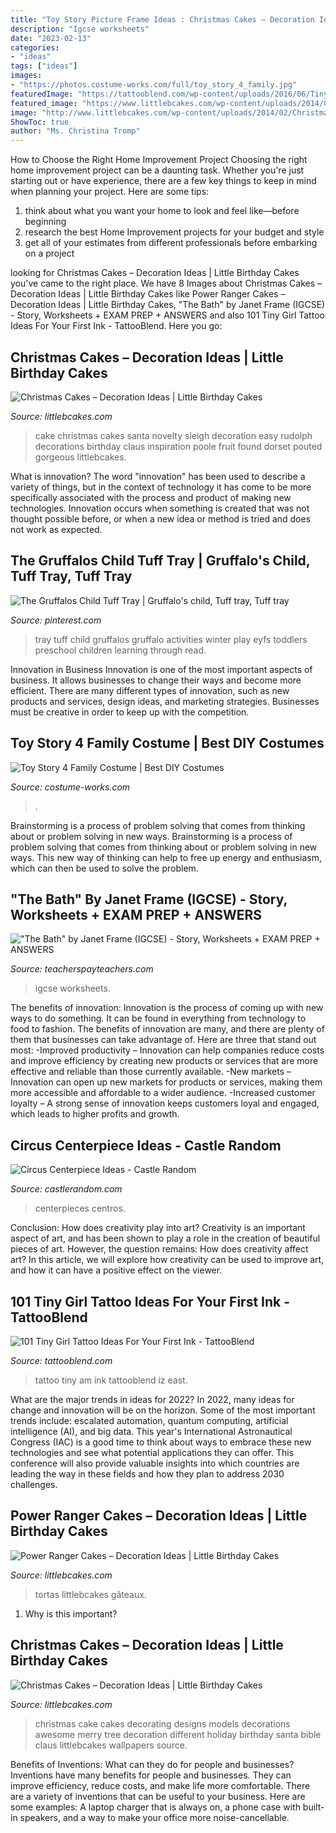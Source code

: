 ```yaml
---
title: "Toy Story Picture Frame Ideas : Christmas Cakes – Decoration Ideas"
description: "Igcse worksheets"
date: "2023-02-13"
categories:
- "ideas"
tags: ["ideas"]
images:
- "https://photos.costume-works.com/full/toy_story_4_family.jpg"
featuredImage: "https://tattooblend.com/wp-content/uploads/2016/06/Tiny-girl-tattoo-design-3.jpg"
featured_image: "https://www.littlebcakes.com/wp-content/uploads/2014/02/Power-Ranger-Cakes.jpg"
image: "http://www.littlebcakes.com/wp-content/uploads/2014/02/Christmas-Cake-Ideas-1024x936.jpg"
ShowToc: true
author: "Ms. Christina Tromp"
---
```



How to Choose the Right Home Improvement Project
Choosing the right home improvement project can be a daunting task. Whether you're just starting out or have experience, there are a few key things to keep in mind when planning your project. Here are some tips: 
1. think about what you want your home to look and feel like—before beginning
2. research the best Home Improvement projects for your budget and style
3. get all of your estimates from different professionals before embarking on a project

	

		
looking for Christmas Cakes – Decoration Ideas | Little Birthday Cakes you've came to the right place. We have 8 Images about Christmas Cakes – Decoration Ideas | Little Birthday Cakes like Power Ranger Cakes – Decoration Ideas | Little Birthday Cakes, &quot;The Bath&quot; by Janet Frame (IGCSE) - Story, Worksheets + EXAM PREP + ANSWERS and also 101 Tiny Girl Tattoo Ideas For Your First Ink - TattooBlend. Here you go:
		
    
## Christmas Cakes – Decoration Ideas | Little Birthday Cakes

<img loading=lazy src="http://www.littlebcakes.com/wp-content/uploads/2014/02/Easy-Christmas-Cakes.jpg" onerror="this.onerror=null;this.src='https://tse1.mm.bing.net/th?id=OIP.tsTX8PTICwNpfjvwUPabLQHaFj&amp;pid=15.1';" alt="Christmas Cakes – Decoration Ideas | Little Birthday Cakes">

_Source: littlebcakes.com_

>cake christmas cakes santa novelty sleigh decoration easy rudolph decorations birthday claus inspiration poole fruit found dorset pouted gorgeous littlebcakes. 

	

What is innovation?
The word "innovation" has been used to describe a variety of things, but in the context of technology it has come to be more specifically associated with the process and product of making new technologies. Innovation occurs when something is created that was not thought possible before, or when a new idea or method is tried and does not work as expected.

    
## The Gruffalos Child Tuff Tray | Gruffalo&#039;s Child, Tuff Tray, Tuff Tray

<img loading=lazy src="https://i.pinimg.com/736x/3b/6d/64/3b6d647d6acdad5a68789f324a54e142.jpg" onerror="this.onerror=null;this.src='https://tse1.mm.bing.net/th?id=OIP.MoSjAMvoizsyH9j6PmMCfwHaLu&amp;pid=15.1';" alt="The Gruffalos Child Tuff Tray | Gruffalo&#039;s child, Tuff tray, Tuff tray">

_Source: pinterest.com_

>tray tuff child gruffalos gruffalo activities winter play eyfs toddlers preschool children learning through read. 

	

Innovation in Business
Innovation is one of the most important aspects of business. It allows businesses to change their ways and become more efficient. There are many different types of innovation, such as new products and services, design ideas, and marketing strategies. Businesses must be creative in order to keep up with the competition.

    
## Toy Story 4 Family Costume | Best DIY Costumes

<img loading=lazy src="https://photos.costume-works.com/full/toy_story_4_family.jpg" onerror="this.onerror=null;this.src='https://tse2.mm.bing.net/th?id=OIP.kYO1SniAULMqEhqzGALihwHaJ3&amp;pid=15.1';" alt="Toy Story 4 Family Costume | Best DIY Costumes">

_Source: costume-works.com_

>. 

	

Brainstorming is a process of problem solving that comes from thinking about or problem solving in new ways.
Brainstorming is a process of problem solving that comes from thinking about or problem solving in new ways. This new way of thinking can help to free up energy and enthusiasm, which can then be used to solve the problem.

    
## &quot;The Bath&quot; By Janet Frame (IGCSE) - Story, Worksheets + EXAM PREP + ANSWERS

<img loading=lazy src="https://ecdn.teacherspayteachers.com/thumbitem/-The-Bath-by-Janet-Frame-IGCSE-Short-Stories--4068403-1588241921/original-4068403-2.jpg" onerror="this.onerror=null;this.src='https://tse2.mm.bing.net/th?id=OIP.lJXbha92kAXP4nYEGMgoEAAAAA&amp;pid=15.1';" alt="&quot;The Bath&quot; by Janet Frame (IGCSE) - Story, Worksheets + EXAM PREP + ANSWERS">

_Source: teacherspayteachers.com_

>igcse worksheets. 

	

The benefits of innovation:
Innovation is the process of coming up with new ways to do something. It can be found in everything from technology to food to fashion. The benefits of innovation are many, and there are plenty of them that businesses can take advantage of. Here are three that stand out most: 
-Improved productivity – Innovation can help companies reduce costs and improve efficiency by creating new products or services that are more effective and reliable than those currently available.
-New markets – Innovation can open up new markets for products or services, making them more accessible and affordable to a wider audience.
-Increased customer loyalty – A strong sense of innovation keeps customers loyal and engaged, which leads to higher profits and growth.

    
## Circus Centerpiece Ideas - Castle Random

<img loading=lazy src="https://castlerandom.com/wp-content/uploads/2019/11/Circus-Centerpiece-4.jpg" onerror="this.onerror=null;this.src='https://tse2.mm.bing.net/th?id=OIP.28KDYOnx30ltZdto053jQwHaJ4&amp;pid=15.1';" alt="Circus Centerpiece Ideas - Castle Random">

_Source: castlerandom.com_

>centerpieces centros. 

	

Conclusion: How does creativity play into art?
Creativity is an important aspect of art, and has been shown to play a role in the creation of beautiful pieces of art. However, the question remains: How does creativity affect art? In this article, we will explore how creativity can be used to improve art, and how it can have a positive effect on the viewer.

    
## 101 Tiny Girl Tattoo Ideas For Your First Ink - TattooBlend

<img loading=lazy src="https://tattooblend.com/wp-content/uploads/2016/06/Tiny-girl-tattoo-design-3.jpg" onerror="this.onerror=null;this.src='https://tse4.mm.bing.net/th?id=OIP._wA3AJZ0brkKS-Mji86WPQHaJN&amp;pid=15.1';" alt="101 Tiny Girl Tattoo Ideas For Your First Ink - TattooBlend">

_Source: tattooblend.com_

>tattoo tiny am ink tattooblend iz east. 

	

What are the major trends in ideas for 2022?
In 2022, many ideas for change and innovation will be on the horizon. Some of the most important trends include: escalated automation, quantum computing, artificial intelligence (AI), and big data. 
This year's International Astronautical Congress (IAC) is a good time to think about ways to embrace these new technologies and see what potential applications they can offer. This conference will also provide valuable insights into which countries are leading the way in these fields and how they plan to address 2030 challenges.

    
## Power Ranger Cakes – Decoration Ideas | Little Birthday Cakes

<img loading=lazy src="https://www.littlebcakes.com/wp-content/uploads/2014/02/Power-Ranger-Cakes.jpg" onerror="this.onerror=null;this.src='https://tse3.mm.bing.net/th?id=OIP.boN39HizcC8LoYlqcsiB3wHaLG&amp;pid=15.1';" alt="Power Ranger Cakes – Decoration Ideas | Little Birthday Cakes">

_Source: littlebcakes.com_

>tortas littlebcakes gâteaux. 

	

1) Why is this important?

    
## Christmas Cakes – Decoration Ideas | Little Birthday Cakes

<img loading=lazy src="http://www.littlebcakes.com/wp-content/uploads/2014/02/Christmas-Cake-Ideas-1024x936.jpg" onerror="this.onerror=null;this.src='https://tse3.mm.bing.net/th?id=OIP.q6FWFYU8k1tmgy_gy14ptAHaGx&amp;pid=15.1';" alt="Christmas Cakes – Decoration Ideas | Little Birthday Cakes">

_Source: littlebcakes.com_

>christmas cake cakes decorating designs models decorations awesome merry tree decoration different holiday birthday santa bible claus littlebcakes wallpapers source. 

	

Benefits of Inventions: What can they do for people and businesses?
Inventions have many benefits for people and businesses. They can improve efficiency, reduce costs, and make life more comfortable. There are a variety of inventions that can be useful to your business. Here are some examples: A laptop charger that is always on, a phone case with built-in speakers, and a way to make your office more noise-cancellable.

